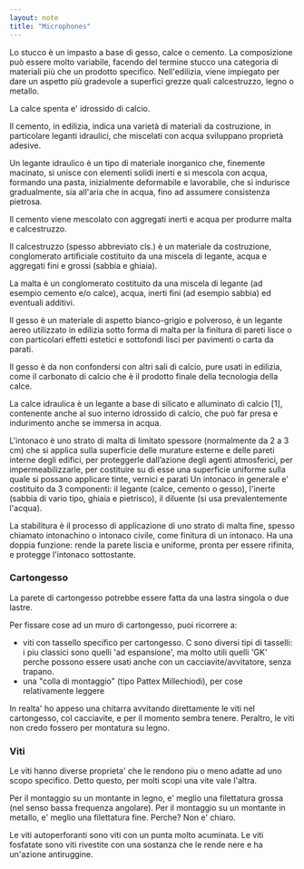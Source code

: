 ```yaml
---
layout: note
title: "Microphones"
---
```


Lo stucco è un impasto a base di gesso, calce o cemento.
La composizione può essere molto variabile, facendo del termine stucco una categoria di materiali più che un prodotto specifico.
Nell'edilizia, viene impiegato per dare un aspetto più gradevole a superfici grezze quali calcestruzzo, legno o metallo.

La calce spenta e' idrossido di calcio.


Il cemento, in edilizia, indica una varietà di materiali da costruzione, in particolare leganti idraulici, che miscelati con acqua sviluppano proprietà adesive.

Un legante idraulico è un tipo di materiale inorganico che, finemente macinato, si unisce con elementi solidi inerti e si mescola con acqua, formando una pasta, inizialmente deformabile e lavorabile, che si indurisce gradualmente, sia all'aria che in acqua, fino ad assumere consistenza pietrosa. 

Il cemento viene mescolato con aggregati inerti e acqua per produrre malta e calcestruzzo.

Il calcestruzzo (spesso abbreviato cls.) è un materiale da costruzione, conglomerato artificiale costituito da una miscela di legante, acqua e aggregati fini e grossi (sabbia e ghiaia).

La malta è un conglomerato costituito da una miscela di legante (ad esempio cemento e/o calce), acqua, inerti fini (ad esempio sabbia) ed eventuali additivi.

Il gesso è un materiale di aspetto bianco-grigio e polveroso, è un legante aereo utilizzato in edilizia sotto forma di malta per la finitura di pareti lisce o con particolari effetti estetici e sottofondi lisci per pavimenti o carta da parati. 

Il gesso è da non confondersi con altri sali di calcio, pure usati in edilizia, come il carbonato di calcio che è il prodotto finale della tecnologia della calce.

La calce idraulica è un legante a base di silicato e alluminato di calcio [1], contenente anche al suo interno idrossido di calcio, che può far presa e indurimento anche se immersa in acqua. 

L'intonaco è uno strato di malta di limitato spessore (normalmente da 2 a 3 cm) che si applica sulla superficie delle murature esterne e delle pareti interne degli edifici, per proteggerle dall’azione degli agenti atmosferici, per impermeabilizzarle, per costituire su di esse una superficie uniforme sulla quale si possano applicare tinte, vernici e parati
Un intonaco in generale e' costituito da 3 componenti: il legante (calce, cemento o gesso), l'inerte (sabbia di vario tipo, ghiaia e pietrisco), il diluente (si usa prevalentemente l'acqua).

La stabilitura è il processo di applicazione di uno strato di malta fine, spesso chiamato intonachino o intonaco civile, come finitura di un intonaco. 
Ha una doppia funzione: rende la parete liscia e uniforme, pronta per essere rifinita, e protegge l'intonaco sottostante. 


### Cartongesso 

La parete di cartongesso potrebbe essere fatta da una lastra singola o due lastre.

Per fissare cose ad un muro di cartongesso, puoi ricorrere a:
- viti con tassello specifico per cartongesso. C sono diversi tipi di tasselli: i piu classici sono quelli 'ad espansione', ma molto utili quelli 'GK' perche possono essere usati anche con un cacciavite/avvitatore, senza trapano.
- una "colla di montaggio" (tipo Pattex Millechiodi), per cose relativamente leggere

In realta' ho appeso una chitarra avvitando direttamente le viti nel cartongesso, col cacciavite, e per il momento sembra tenere. 
Peraltro, le viti non credo fossero per montatura su legno.


### Viti

Le viti hanno diverse proprieta' che le rendono piu o meno adatte ad uno scopo specifico.
Detto questo, per molti scopi una vite vale l'altra.

Per il montaggio su un montante in legno, e' meglio una filettatura grossa (nel senso bassa frequenza angolare).
Per il montaggio su un montante in metallo, e' meglio una filettatura fine.
Perche? Non e' chiaro.

Le viti autoperforanti sono viti con un punta molto acuminata.
Le viti fosfatate sono viti rivestite con una sostanza che le rende nere e ha un'azione antiruggine.